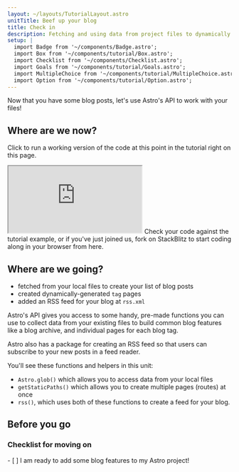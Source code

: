 ```yaml
---
layout: ~/layouts/TutorialLayout.astro
unitTitle: Beef up your blog
title: Check in
description: Fetching and using data from project files to dynamically generate page content and routes.
setup: |
  import Badge from '~/components/Badge.astro';
  import Box from '~/components/tutorial/Box.astro';
  import Checklist from '~/components/Checklist.astro';
  import Goals from '~/components/tutorial/Goals.astro';
  import MultipleChoice from '~/components/tutorial/MultipleChoice.astro';
  import Option from '~/components/tutorial/Option.astro';
---
```


Now that you have some blog posts, let's use Astro's API to work with your files!

## Where are we now?

Click to run a working version of the code at this point in the tutorial right on this page.

 <iframe src="https://stackblitz.com/edit/astro-tutorial-4?ctl=1&embed=1&file=src/pages/index.astro"></iframe>
 Check your code against the tutorial example, or if you've just joined us, fork on StackBlitz to start coding along in your browser from here.

## Where are we going?

<Goals>

  - fetched from your local files to create your list of blog posts
  - created dynamically-generated `tag` pages
  - added an RSS feed for your blog at `rss.xml`

</Goals>

Astro's API gives you access to some handy, pre-made functions you can use to collect data from your existing files to build common blog features like a blog archive, and individual pages for each blog tag. 

Astro also has a package for creating an RSS feed so that users can subscribe to your new posts in a feed reader. 

You'll see these functions and helpers in this unit: 
- `Astro.glob()` which allows you to access data from your local files
- `getStaticPaths()` which allows you to create multiple pages (routes) at once
- `rss()`, which uses both of these functions to create a feed for your blog.

## Before you go

### Checklist for moving on

<Checklist>
- [ ] I am ready to add some blog features to my Astro project!
</Checklist>
